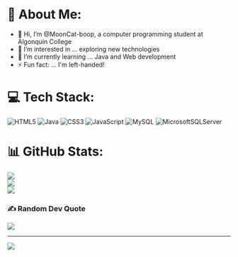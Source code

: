 
<!---
MoonCat-boop/MoonCat-boop is a ✨ special ✨ repository because its `README.md` (this file) appears on your GitHub profile.
You can click the Preview link to take a look at your changes.
--->
# 💫 About Me:

- 👋 Hi, I’m @MoonCat-boop, a computer programming student at Algonquin College
- 👀 I’m interested in ... exploring new technologies
- 🌱 I’m currently learning ... Java and Web development
- ⚡ Fun fact: ... I'm left-handed!

# 💻 Tech Stack:
![HTML5](https://img.shields.io/badge/html5-%23E34F26.svg?style=for-the-badge&logo=html5&logoColor=white) ![Java](https://img.shields.io/badge/java-%23ED8B00.svg?style=for-the-badge&logo=openjdk&logoColor=white) ![CSS3](https://img.shields.io/badge/css3-%231572B6.svg?style=for-the-badge&logo=css3&logoColor=white) ![JavaScript](https://img.shields.io/badge/javascript-%23323330.svg?style=for-the-badge&logo=javascript&logoColor=%23F7DF1E) ![MySQL](https://img.shields.io/badge/mysql-4479A1.svg?style=for-the-badge&logo=mysql&logoColor=white) ![MicrosoftSQLServer](https://img.shields.io/badge/Microsoft%20SQL%20Server-CC2927?style=for-the-badge&logo=microsoft%20sql%20server&logoColor=white)
# 📊 GitHub Stats:
![](https://github-readme-stats.vercel.app/api?username=MoonCat-boop&theme=rose&hide_border=false&include_all_commits=false&count_private=true)<br/>
![](https://github-readme-streak-stats.herokuapp.com/?user=MoonCat-boop&theme=rose&hide_border=false)<br/>
![](https://github-readme-stats.vercel.app/api/top-langs/?username=MoonCat-boop&theme=rose&hide_border=false&include_all_commits=false&count_private=true&layout=compact)
### ✍️ Random Dev Quote
![](https://quotes-github-readme.vercel.app/api?type=horizontal&theme=radical)

---
[![](https://visitcount.itsvg.in/api?id=MoonCat-boop&icon=0&color=0)](https://visitcount.itsvg.in)

<!-- Proudly created with GPRM ( https://gprm.itsvg.in ) -->
